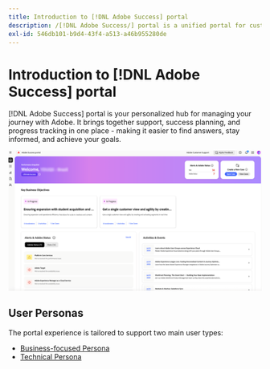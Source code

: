 ```yaml
---
title: Introduction to [!DNL Adobe Success] portal
description: /[!DNL Adobe Success/] portal is a unified portal for customers to submit cases, view ticket progress, access support, and planning tools.
exl-id: 546db101-b9d4-43f4-a513-a46b955280de
---
```

# Introduction to [!DNL Adobe Success] portal

[!DNL Adobe Success] portal is your personalized hub for managing your journey with Adobe. It brings together support, success planning, and progress tracking in one place - making it easier to find answers, stay informed, and achieve your goals. 

![adobe-success-portal-homepage](/help/adobe-success-portal/assets/overview-and-business-persona-overview.png)

## User Personas

The portal experience is tailored to support two main user types:

* [Business-focused Persona](/help/adobe-success-portal/business-persona/key-functionalities-for-business-persona.md)
* [Technical Persona](/help/adobe-success-portal/technical-persona/key-functionalities-for-technical-persona.md)
